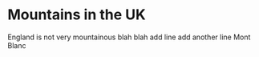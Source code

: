 # Mountains in the UK


England is not very mountainous
blah blah
add line
add another line
Mont Blanc
